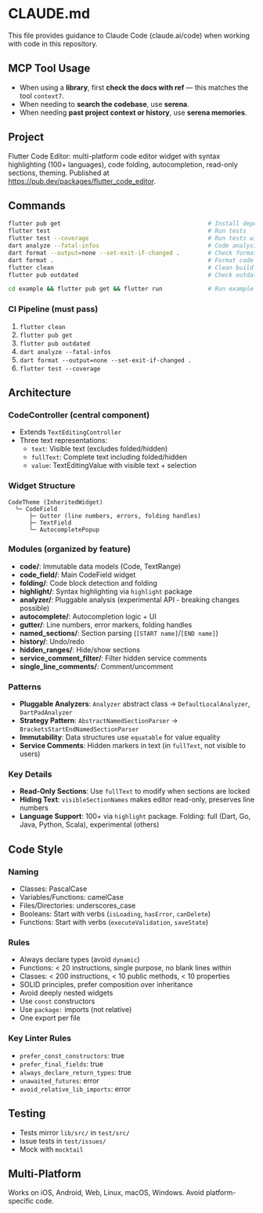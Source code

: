 # CLAUDE.md

This file provides guidance to Claude Code (claude.ai/code) when working with code in this repository.

## MCP Tool Usage

- When using a **library**, first **check the docs with ref** — this matches the tool `context7`.
- When needing to **search the codebase**, use **serena**.
- When needing **past project context or history**, use **serena memories**.

## Project

Flutter Code Editor: multi-platform code editor widget with syntax highlighting (100+ languages), code folding, autocompletion, read-only sections, theming. Published at https://pub.dev/packages/flutter_code_editor.

## Commands

```bash
flutter pub get                                          # Install dependencies
flutter test                                             # Run tests
flutter test --coverage                                  # Run tests with coverage
dart analyze --fatal-infos                               # Code analysis (CI standard)
dart format --output=none --set-exit-if-changed .        # Check formatting (CI)
dart format .                                            # Format code
flutter clean                                            # Clean build artifacts
flutter pub outdated                                     # Check outdated packages

cd example && flutter pub get && flutter run             # Run example app
```

### CI Pipeline (must pass)
1. `flutter clean`
2. `flutter pub get`
3. `flutter pub outdated`
4. `dart analyze --fatal-infos`
5. `dart format --output=none --set-exit-if-changed .`
6. `flutter test --coverage`

## Architecture

### CodeController (central component)
- Extends `TextEditingController`
- Three text representations:
  - `text`: Visible text (excludes folded/hidden)
  - `fullText`: Complete text including folded/hidden
  - `value`: TextEditingValue with visible text + selection

### Widget Structure
```
CodeTheme (InheritedWidget)
  └─ CodeField
      ├─ Gutter (line numbers, errors, folding handles)
      ├─ TextField
      └─ AutocompletePopup
```

### Modules (organized by feature)
- **code/**: Immutable data models (Code, TextRange)
- **code_field/**: Main CodeField widget
- **folding/**: Code block detection and folding
- **highlight/**: Syntax highlighting via `highlight` package
- **analyzer/**: Pluggable analysis (experimental API - breaking changes possible)
- **autocomplete/**: Autocompletion logic + UI
- **gutter/**: Line numbers, error markers, folding handles
- **named_sections/**: Section parsing (`[START name]`/`[END name]`)
- **history/**: Undo/redo
- **hidden_ranges/**: Hide/show sections
- **service_comment_filter/**: Filter hidden service comments
- **single_line_comments/**: Comment/uncomment

### Patterns
- **Pluggable Analyzers**: `Analyzer` abstract class → `DefaultLocalAnalyzer`, `DartPadAnalyzer`
- **Strategy Pattern**: `AbstractNamedSectionParser` → `BracketsStartEndNamedSectionParser`
- **Immutability**: Data structures use `equatable` for value equality
- **Service Comments**: Hidden markers in text (in `fullText`, not visible to users)

### Key Details
- **Read-Only Sections**: Use `fullText` to modify when sections are locked
- **Hiding Text**: `visibleSectionNames` makes editor read-only, preserves line numbers
- **Language Support**: 100+ via `highlight` package. Folding: full (Dart, Go, Java, Python, Scala), experimental (others)

## Code Style

### Naming
- Classes: PascalCase
- Variables/Functions: camelCase
- Files/Directories: underscores_case
- Booleans: Start with verbs (`isLoading`, `hasError`, `canDelete`)
- Functions: Start with verbs (`executeValidation`, `saveState`)

### Rules
- Always declare types (avoid `dynamic`)
- Functions: < 20 instructions, single purpose, no blank lines within
- Classes: < 200 instructions, < 10 public methods, < 10 properties
- SOLID principles, prefer composition over inheritance
- Avoid deeply nested widgets
- Use `const` constructors
- Use `package:` imports (not relative)
- One export per file

### Key Linter Rules
- `prefer_const_constructors`: true
- `prefer_final_fields`: true
- `always_declare_return_types`: true
- `unawaited_futures`: error
- `avoid_relative_lib_imports`: error

## Testing

- Tests mirror `lib/src/` in `test/src/`
- Issue tests in `test/issues/`
- Mock with `mocktail`

## Multi-Platform

Works on iOS, Android, Web, Linux, macOS, Windows. Avoid platform-specific code.

